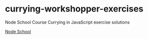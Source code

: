 # currying-workshopper-exercises
Node School Course Currying in JavaScript exercise solutions

[Node School](https://nodeschool.io/#workshoppers)
